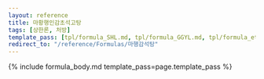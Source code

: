 ```yaml
---
layout: reference
title: 마황행인감초석고탕
tags: [상한론, 처방]
template_pass: [tpl/formula_SHL.md, tpl/formula_GGYL.md, tpl/formula_etc.md]
redirect_to: "/reference/Formulas/마행감석탕"
---
```



{% include formula_body.md template_pass=page.template_pass %}

